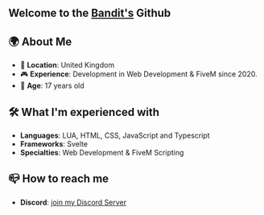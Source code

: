 ## Welcome to the [Bandit's](https://discord.gg/bandit5m) Github

## :earth_africa: About Me

- :round_pushpin: **Location**: United Kingdom
- :video_game: **Experience**: Development in Web Development & FiveM since 2020.
- :handshake: **Age**: 17 years old

## 🛠️ What I'm experienced with
- **Languages**: LUA, HTML, CSS, JavaScript and Typescript
- **Frameworks**: Svelte
- **Specialties**: Web Development & FiveM Scripting

## :mailbox_closed: How to reach me
<!--- **Discord**: [https://discord.gg/zeray](join my Discord Server)!--->
- **Discord**: [join my Discord Server](https://discord.gg/bandit5m)
